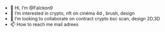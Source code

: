 - 👋 Hi, I’m @Falckon9
- 👀 I’m interested in crypto, nft on cinéma 4d , brush, design
- 💞️ I’m looking to collaborate on contract crypto bsc scan, design 2D,3D
- 📫 How to reach me mail adrees

<!---
Falckon9/Falckon9 is a ✨ special ✨ repository because its `README.md` (this file) appears on your GitHub profile.
You can click the Preview link to take a look at your changes.
--->
